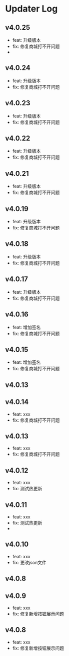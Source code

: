 # Updater Log
## v4.0.25

- feat: 升级版本
- fix: 修复商城打不开问题
- 
## v4.0.24

- feat: 升级版本
- fix: 修复商城打不开问题
## v4.0.23
- feat: 升级版本
- fix: 修复商城打不开问题
## v4.0.22
- feat: 升级版本
- fix: 修复商城打不开问题
## v4.0.21
- feat: 升级版本
- fix: 修复商城打不开问题
## v4.0.19
- feat: 升级版本
- fix: 修复商城打不开问题
## v4.0.18

- feat: 升级版本
- fix: 修复商城打不开问题
## v4.0.17

- feat: 升级版本
- fix: 修复商城打不开问题
## v4.0.16

- feat: 增加签名
- fix: 修复商城打不开问题
## v4.0.15

- feat: 增加签名
- fix: 修复商城打不开问题
## v4.0.13

## v4.0.14

- feat: xxx
- fix: 修复商城打不开问题
## v4.0.13

- feat: xxx
- fix: 修复商城打不开问题
## v4.0.12

- feat: xxx
- fix: 测试热更新

## v4.0.11

- feat: xxx
- fix: 测试热更新
- 
## v4.0.10

- feat: xxx
- fix: 更改json文件
## v4.0.8
## v4.0.9

- feat: xxx
- fix: 修复新增按钮展示问题
## v4.0.8

- feat: xxx
- fix: 修复新增按钮展示问题